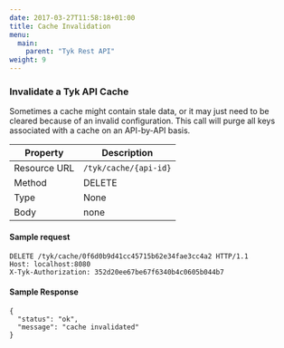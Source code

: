 ```yaml
---
date: 2017-03-27T11:58:18+01:00
title: Cache Invalidation
menu:
  main:
    parent: "Tyk Rest API"
weight: 9 
---
```


### Invalidate a Tyk API Cache

Sometimes a cache might contain stale data, or it may just need to be cleared because of an invalid configuration. This call will purge all keys associated with a cache on an API-by-API basis.

| **Property** | **Description**       |
| ------------ | --------------------- |
| Resource URL | `/tyk/cache/{api-id}` |
| Method       | DELETE                |
| Type         | None                  |
| Body         | none                  |

#### Sample request

```{.copyWrapper}
DELETE /tyk/cache/0f6d0b9d41cc45715b62e34fae3cc4a2 HTTP/1.1
Host: localhost:8080
X-Tyk-Authorization: 352d20ee67be67f6340b4c0605b044b7
```

#### Sample Response

```
{
  "status": "ok",
  "message": "cache invalidated"
}
```
